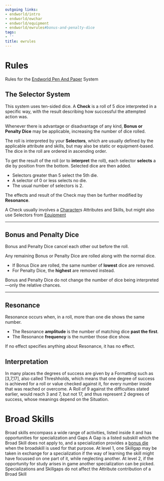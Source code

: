 ```yaml
---
outgoing links:
- endworld/intro
- endworld/ewchar
- endworld/equipment
- endworld/ewrules#bonus-and-penalty-dice
tags:
- ''
title: ewrules
---
```

# Rules
Rules for the [Endworld Pen And Paper](endworld/intro) System

## The Selector System

This system uses ten-sided dice.
A **Check** is a roll of 5 dice interpreted in a specific way, with the result describing how successful the attempted action was.

Whenever there is advantage or disadvantage of any kind, **Bonus or Penalty Dice** may be applicable, increasing the number of dice rolled.

The roll is interpreted by your **Selectors**, which are usually defined by the applicable attribute and skills, but may also be static or equipment-based.
The dice in the roll are ordered in ascending order.

To get the result of the roll (or to **interpret** the roll), each selector **selects** a die by position from the bottom.
Selected dice are then added.

* Selectors greater than 5 select the 5th die.
* A selector of 0 or less selects no die.
* The usual number of selectors is 2.

The effects and result of the Check may then be further modified by **Resonance**.

A Check usually involves a [Character](endworld/ewchar)s Attributes and Skills, but might also use Selectors from [Equipment](endworld/equipment)

---

## Bonus and Penalty Dice

Bonus and Penalty Dice cancel each other out before the roll.

Any remaining Bonus or Penalty Dice are rolled along with the normal dice.

* If Bonus Dice are rolled, the same number of **lowest** dice are removed.
* For Penalty Dice, the **highest** are removed instead.

Bonus and Penalty Dice do not change the number of dice being interpreted—only the relative chances.

---

## Resonance

Resonance occurs when, in a roll, more than one die shows the same number.

* The Resonance **amplitude** is the number of matching dice **past the first**.
* The Resonance **frequency** is the number those dice show.

If no effect specifies anything about Resonance, it has no effect.


## Interpretation

In many places the degrees of success are given by a Formatting such as [3,7,17], also called Threshholds, which means that one degree of success is achieved for a roll or value checked against it, for every number inside that was reached or overcome. A Roll of 9 against the difficulties stated earlier, would reach 3 and 7, but not 17, and thus represent 2 degrees of success, whose meanings depend on the Situation.


# Broad Skills

Broad skills encompass a wide range of activities, listed inside it and has opportunities for specialization and Gaps
A Gap is a listed subskill which the Broad Skill does not apply to, and a specialization provides a [bonus die](endworld/ewrules#bonus-and-penalty-dice) when the broadskill is used for that purpose.
At level 1, one Skillgap may be taken in exchange for a specialization if the way of learning the skill might have focussed on one part of it, while neglecting another.
At level 2, if the opportunity for study arises in game another specialization can be picked.
Specializations and Skillgaps do not affect the Attribute contribution of a Broad Skill